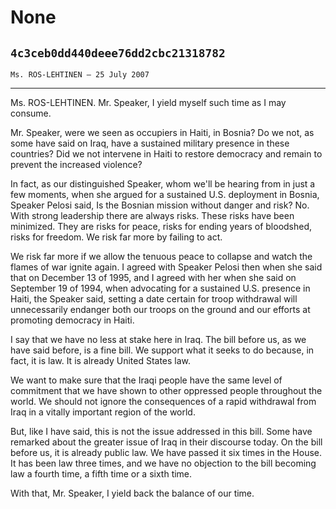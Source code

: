 # None
## `4c3ceb0dd440deee76dd2cbc21318782`
`Ms. ROS-LEHTINEN — 25 July 2007`

---


Ms. ROS-LEHTINEN. Mr. Speaker, I yield myself such time as I may 
consume.

Mr. Speaker, were we seen as occupiers in Haiti, in Bosnia? Do we 
not, as some have said on Iraq, have a sustained military presence in 
these countries? Did we not intervene in Haiti to restore democracy and 
remain to prevent the increased violence?

In fact, as our distinguished Speaker, whom we'll be hearing from in 
just a few moments, when she argued for a sustained U.S. deployment in 
Bosnia, Speaker Pelosi said, Is the Bosnian mission without danger and 
risk? No. With strong leadership there are always risks. These risks 
have been minimized. They are risks for peace, risks for ending years 
of bloodshed, risks for freedom. We risk far more by failing to act.



We risk far more if we allow the tenuous peace to collapse and watch 
the flames of war ignite again. I agreed with Speaker Pelosi then when 
she said that on December 13 of 1995, and I agreed with her when she 
said on September 19 of 1994, when advocating for a sustained U.S. 
presence in Haiti, the Speaker said, setting a date certain for troop 
withdrawal will unnecessarily endanger both our troops on the ground 
and our efforts at promoting democracy in Haiti.

I say that we have no less at stake here in Iraq. The bill before us, 
as we have said before, is a fine bill. We support what it seeks to do 
because, in fact, it is law. It is already United States law.

We want to make sure that the Iraqi people have the same level of 
commitment that we have shown to other oppressed people throughout the 
world. We should not ignore the consequences of a rapid withdrawal from 
Iraq in a vitally important region of the world.

But, like I have said, this is not the issue addressed in this bill. 
Some have remarked about the greater issue of Iraq in their discourse 
today. On the bill before us, it is already public law. We have passed 
it six times in the House. It has been law three times, and we have no 
objection to the bill becoming law a fourth time, a fifth time or a 
sixth time.

With that, Mr. Speaker, I yield back the balance of our time.